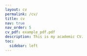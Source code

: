 ```yaml
---
layout: cv
permalink: /cv/
title: cv
nav: true
nav_order: 5
cv_pdf: example_pdf.pdf
description: This is my academic CV.
toc:
  sidebar: left
---
```

